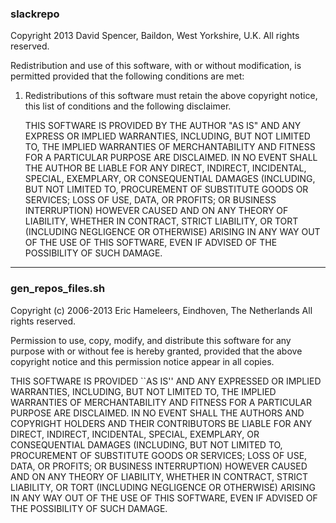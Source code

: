### slackrepo

Copyright 2013 David Spencer, Baildon, West Yorkshire, U.K.
All rights reserved.

Redistribution and use of this software, with or without modification, is
permitted provided that the following conditions are met:

1. Redistributions of this software must retain the above copyright
   notice, this list of conditions and the following disclaimer.

   THIS SOFTWARE IS PROVIDED BY THE AUTHOR "AS IS" AND ANY EXPRESS OR IMPLIED
   WARRANTIES, INCLUDING, BUT NOT LIMITED TO, THE IMPLIED WARRANTIES OF
   MERCHANTABILITY AND FITNESS FOR A PARTICULAR PURPOSE ARE DISCLAIMED.  IN NO
   EVENT SHALL THE AUTHOR BE LIABLE FOR ANY DIRECT, INDIRECT, INCIDENTAL,
   SPECIAL, EXEMPLARY, OR CONSEQUENTIAL DAMAGES (INCLUDING, BUT NOT LIMITED TO,
   PROCUREMENT OF SUBSTITUTE GOODS OR SERVICES; LOSS OF USE, DATA, OR PROFITS;
   OR BUSINESS INTERRUPTION) HOWEVER CAUSED AND ON ANY THEORY OF LIABILITY,
   WHETHER IN CONTRACT, STRICT LIABILITY, OR TORT (INCLUDING NEGLIGENCE OR
   OTHERWISE) ARISING IN ANY WAY OUT OF THE USE OF THIS SOFTWARE, EVEN IF
   ADVISED OF THE POSSIBILITY OF SUCH DAMAGE.

--------------------------------------------------------------------------------

### gen_repos_files.sh

Copyright (c) 2006-2013  Eric Hameleers, Eindhoven, The Netherlands
All rights reserved.

   Permission to use, copy, modify, and distribute this software for
   any purpose with or without fee is hereby granted, provided that
   the above copyright notice and this permission notice appear in all
   copies.

   THIS SOFTWARE IS PROVIDED ``AS IS'' AND ANY EXPRESSED OR IMPLIED
   WARRANTIES, INCLUDING, BUT NOT LIMITED TO, THE IMPLIED WARRANTIES OF
   MERCHANTABILITY AND FITNESS FOR A PARTICULAR PURPOSE ARE DISCLAIMED.
   IN NO EVENT SHALL THE AUTHORS AND COPYRIGHT HOLDERS AND THEIR
   CONTRIBUTORS BE LIABLE FOR ANY DIRECT, INDIRECT, INCIDENTAL,
   SPECIAL, EXEMPLARY, OR CONSEQUENTIAL DAMAGES (INCLUDING, BUT NOT
   LIMITED TO, PROCUREMENT OF SUBSTITUTE GOODS OR SERVICES; LOSS OF
   USE, DATA, OR PROFITS; OR BUSINESS INTERRUPTION) HOWEVER CAUSED AND
   ON ANY THEORY OF LIABILITY, WHETHER IN CONTRACT, STRICT LIABILITY,
   OR TORT (INCLUDING NEGLIGENCE OR OTHERWISE) ARISING IN ANY WAY OUT
   OF THE USE OF THIS SOFTWARE, EVEN IF ADVISED OF THE POSSIBILITY OF
   SUCH DAMAGE.
